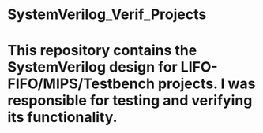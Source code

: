 # SystemVerilog_Verif_Projects
# This repository contains the SystemVerilog design for LIFO-FIFO/MIPS/Testbench projects. I was responsible for testing and verifying its functionality.
